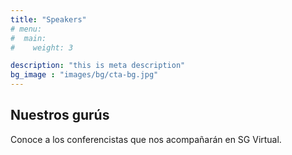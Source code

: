 ```yaml
---
title: "Speakers"
# menu:
#  main:
#    weight: 3

description: "this is meta description"
bg_image : "images/bg/cta-bg.jpg"
---
```


## Nuestros gurús

Conoce a los conferencistas que nos acompañarán en SG Virtual.
